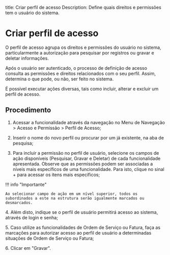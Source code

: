 title: Criar perfil de acesso
Description: Define quais direitos e permissões tem o usuário do sistema.

# Criar perfil de acesso

O perfil de acesso agrupa os direitos e permissões do usuário no sistema, particularmente a autorização para pesquisar por registros ou gravar e deletar informações.

Após o usuário ser autenticado, o processo de definição de acesso consulta as permissões e direitos relacionados com o seu perfil. Assim, determina o que pode, ou não, ser feito no sistema.

É possível executar ações diversas, tais como incluir, alterar e excluir um perfil de acesso.

## Procedimento

1.	Acessar a funcionalidade através da navegação no Menu de Navegação > Acesso e Permissão > Perfil de Acesso;

2.	Inserir o nome do novo perfil ou procurar por um já existente, na aba de pesquisa;

3.	Para incluir a permissão no perfil de usuário, selecione os campos de ação disponíveis (Pesquisar, Gravar e Deletar) de cada funcionalidade apresentada. Observe que as permissões podem ser associadas a níveis mais específicos de uma funcionalidade. Para isto, clique no sinal + para acessar os itens mais específicos;


!!! info "Importante"
    
    Ao selecionar campo de ação em um nível superior, todos os subordinados a este na estrutura serão igualmente marcados ou desmarcados.

4\.	Além disto, indique se o perfil de usuário permitirá acesso ao sistema, através de login e senha;

5\.	Caso utilize as funcionalidades de Ordem de Serviço ou Fatura, faça as marcações para autorizar acesso ao perfil de usuário a determinadas situações de Ordem de Serviço ou Fatura;

6\.	Clicar em "Gravar".


<!-- !!! tip "About"

    <b>Product/Version:</b> CITSmart | 9.00 &nbsp;&nbsp;
    <b>Updated:</b>01/18/2019 – Anna Martins
